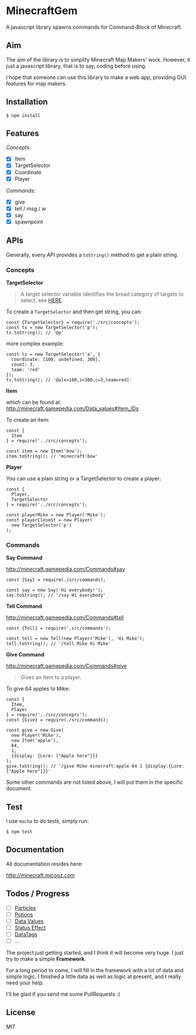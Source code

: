 # MinecraftGem

A javascript library spawns commands for Command-Block of Minecraft.

## Aim

The aim of the library is to simplify Minecraft Map Makers' work. However, it just a javascript library, that is to say, coding before using.

I hope that someone can use this library to make a web app, providing GUI features for map makers.

## Installation

    $ npm install

## Features

*Concepts:*

- [x] Item
- [x] TargetSelector
- [x] Coordinate
- [x] Player

*Commands:*

- [x] give
- [x] tell / msg / w
- [x] say
- [x] spawnpoint

## APIs

Generally, every API provides a `toString()` method to get a plain string.

### Concepts

**TargetSelector**

> A target selector variable identifies the broad category of targets to select.
> see [HERE](http://minecraft.gamepedia.com/Commands#Target_selectors).

To create a `TargetSelector` and then get string, you can:

    const {TargetSelector} = require('./src/concepts');
    const ts = new TargetSelector('p');
    ts.toString(); // '@p'

more complex example:

    const ts = new TargetSelector('a', {
      coordinate: [100, undefined, 300],
      count: 3,
      team: 'red'
    });
    ts.toString(); // '@a[x=100,z=300,c=3,team=red]'

**Item**

which can be found at:
http://minecraft.gamepedia.com/Data_values#Item_IDs

To create an item:

    const {
      Item
    } = require('../src/concepts');

    const item = new Item('bow');
    item.toString(); // 'minecraft:bow'

**Player**

You can use a plain string or a TargetSelector to create a player:

    const {
      Player,
      TargetSelector
    } = require('../src/concepts');
    
    const playerMike = new Player('Mike');
    const playerClosest = new Player(
      new TargetSelector('p')
    );

### Commands

**Say Command**

http://minecraft.gamepedia.com/Commands#say

    const {Say} = require(./src/commands);
    
    const say = new Say('Hi everybody!');
    say.toString(); // '/say Hi everybody'

**Tell Command**

http://minecraft.gamepedia.com/Commands#tell

    const {Tell} = require('.src/commands');
    
    const tell = new Tell(new Player('Mike'), 'Hi Mike');
    tell.toString(); // '/tell Mike Hi Mike'

**Give Command**

http://minecraft.gamepedia.com/Commands#give

> Gives an item to a player.

To give 64 apples to Mike:

    const {
      Item,
      Player
    } = require('../src/concepts');
    const {Give} = require(./src/commands);
    
    const give = new Give(
      new Player('Mike'),
      new Item('apple'),
      64,
      1,
      {display: {Lore: ["Apple here"]}}
    );
    give.toString(); // '/give Mike minecraft:apple 64 1 {display:{Lore:["Apple here"]}}'

Some other commands are not listed above, I will put them in the specific document.

## Test

I use `mocha` to do tests, simply run:

    $ npm test
    
## Documentation

All documentation resides here:

http://minecraft.micooz.com

## Todos / Progress

- [ ] [Particles](http://minecraft.gamepedia.com/Particles#Particles)
- [ ] [Potions](http://minecraft.gamepedia.com/Potions)
- [ ] [Data Values](http://minecraft.gamepedia.com/Data_Values)
- [ ] [Status Effect](http://minecraft.gamepedia.com/Status_effect)
- [ ] [DataTags](http://minecraft.gamepedia.com/Commands#Data_tags)
- [ ] ...

The project just getting started, and I think it will become very huge. I just try to make a simple **Framework**.

For a long period to come, I will fill in the framework with a lot of data and simple logic. I finished a little data as well as logic at present, and I really need your help.

I'll be glad if you send me some PullRequests :)

## License

MIT